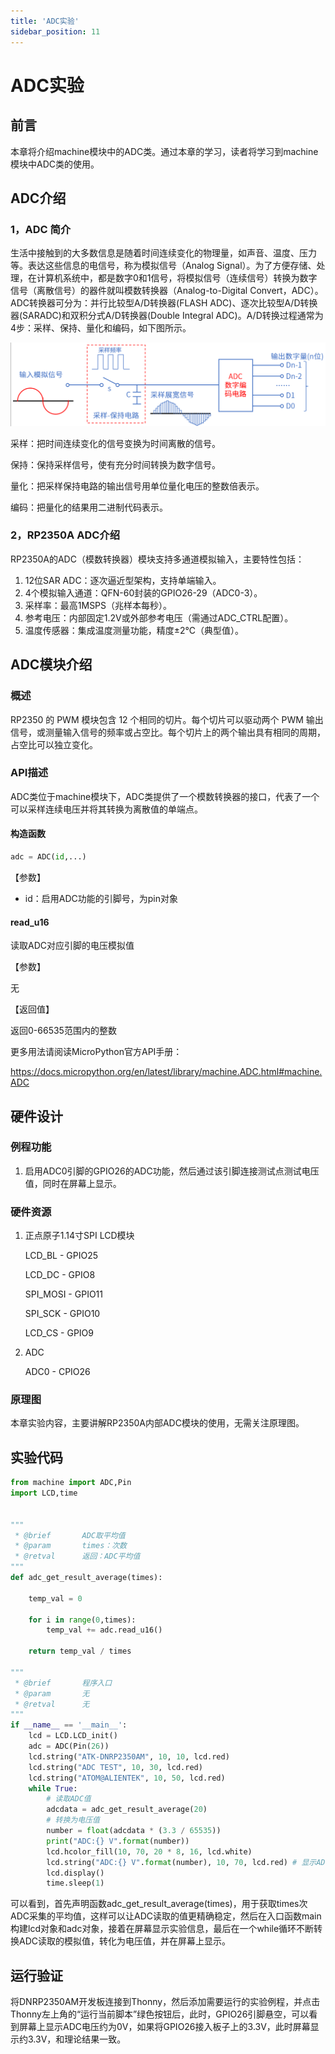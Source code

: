 ```yaml
---
title: 'ADC实验'
sidebar_position: 11
---
```


# ADC实验

## 前言

本章将介绍machine模块中的ADC类。通过本章的学习，读者将学习到machine模块中ADC类的使用。

## ADC介绍

### 1，ADC 简介

生活中接触到的大多数信息是随着时间连续变化的物理量，如声音、温度、压力等。表达这些信息的电信号，称为模拟信号（Analog Signal）。为了方便存储、处理，在计算机系统中，都是数字0和1信号，将模拟信号（连续信号）转换为数字信号（离散信号）的器件就叫模数转换器（Analog-to-Digital Convert，ADC）。ADC转换器可分为：并行比较型A/D转换器(FLASH ADC)、逐次比较型A/D转换器(SARADC)和双积分式A/D转换器(Double Integral ADC)。A/D转换过程通常为4步：采样、保持、量化和编码，如下图所示。

![01](./img/21.png)

采样：把时间连续变化的信号变换为时间离散的信号。

保持：保持采样信号，使有充分时间转换为数字信号。

量化：把采样保持电路的输出信号用单位量化电压的整数倍表示。

编码：把量化的结果用二进制代码表示。

### 2，RP2350A ADC介绍

RP2350A的ADC（模数转换器）模块支持多通道模拟输入，主要特性包括：
1. 12位SAR ADC：逐次逼近型架构，支持单端输入。
2. 4个模拟输入通道：QFN-60封装的GPIO26-29（ADC0-3）。
3. 采样率：最高1MSPS（兆样本每秒）。
4. 参考电压：内部固定1.2V或外部参考电压（需通过ADC_CTRL配置）。
5. 温度传感器：集成温度测量功能，精度±2℃（典型值）。

## ADC模块介绍

### 概述

RP2350 的 PWM 模块包含 12 个相同的切片。每个切片可以驱动两个 PWM 输出信号，或测量输入信号的频率或占空比。每个切片上的两个输出具有相同的周期，占空比可以独立变化。

### API描述

ADC类位于machine模块下，ADC类提供了一个模数转换器的接口，代表了一个可以采样连续电压并将其转换为离散值的单端点。

#### 构造函数

```python
adc = ADC(id,...)
```

【参数】

- id：启用ADC功能的引脚号，为pin对象

#### read_u16

读取ADC对应引脚的电压模拟值

【参数】

无

【返回值】

返回0-66535范围内的整数

更多用法请阅读MicroPython官方API手册：

https://docs.micropython.org/en/latest/library/machine.ADC.html#machine.ADC

## 硬件设计

### 例程功能

1. 启用ADC0引脚的GPIO26的ADC功能，然后通过该引脚连接测试点测试电压值，同时在屏幕上显示。

### 硬件资源

1. 正点原子1.14寸SPI LCD模块

    LCD_BL - GPIO25
   
    LCD_DC - GPIO8
   
    SPI_MOSI - GPIO11
   
    SPI_SCK - GPIO10
   
    LCD_CS - GPIO9

2. ADC

   ADC0 - CPIO26

### 原理图

本章实验内容，主要讲解RP2350A内部ADC模块的使用，无需关注原理图。

##  实验代码

``` python
from machine import ADC,Pin
import LCD,time


"""
 * @brief       ADC取平均值
 * @param       times：次数
 * @retval      返回：ADC平均值
"""
def adc_get_result_average(times):
    
    temp_val = 0
    
    for i in range(0,times):
        temp_val += adc.read_u16()
        
    return temp_val / times

"""
 * @brief       程序入口
 * @param       无
 * @retval      无
"""
if __name__ == '__main__':
    lcd = LCD.LCD_init()
    adc = ADC(Pin(26))
    lcd.string("ATK-DNRP2350AM", 10, 10, lcd.red)
    lcd.string("ADC TEST", 10, 30, lcd.red)
    lcd.string("ATOM@ALIENTEK", 10, 50, lcd.red)
    while True:
        # 读取ADC值
        adcdata = adc_get_result_average(20)
        # 转换为电压值
        number = float(adcdata * (3.3 / 65535))
        print("ADC:{} V".format(number))
        lcd.hcolor_fill(10, 70, 20 * 8, 16, lcd.white)
        lcd.string("ADC:{} V".format(number), 10, 70, lcd.red) # 显示ADC读取的电压值
        lcd.display()
        time.sleep(1)
```

可以看到，首先声明函数adc_get_result_average(times)，用于获取times次ADC采集的平均值，这样可以让ADC读取的值更精确稳定，然后在入口函数main构建lcd对象和adc对象，接着在屏幕显示实验信息，最后在一个while循环不断转换ADC读取的模拟值，转化为电压值，并在屏幕上显示。

## 运行验证

将DNRP2350AM开发板连接到Thonny，然后添加需要运行的实验例程，并点击Thonny左上角的“运行当前脚本”绿色按钮后，此时，GPIO26引脚悬空，可以看到屏幕上显示ADC电压约为0V，如果将GPIO26接入板子上的3.3V，此时屏幕显示约3.3V，和理论结果一致。

